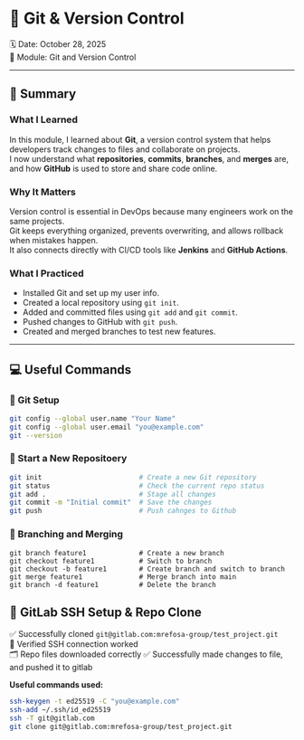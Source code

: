 # 🧩 Git & Version Control

🗓️ Date: October 28, 2025  
📘 Module: Git and Version Control  

---

## 🧠 Summary

### What I Learned
In this module, I learned about **Git**, a version control system that helps developers track changes to files and collaborate on projects.  
I now understand what **repositories**, **commits**, **branches**, and **merges** are, and how **GitHub** is used to store and share code online.  

### Why It Matters
Version control is essential in DevOps because many engineers work on the same projects.  
Git keeps everything organized, prevents overwriting, and allows rollback when mistakes happen.  
It also connects directly with CI/CD tools like **Jenkins** and **GitHub Actions**.

### What I Practiced
- Installed Git and set up my user info.  
- Created a local repository using `git init`.  
- Added and committed files using `git add` and `git commit`.  
- Pushed changes to GitHub with `git push`.  
- Created and merged branches to test new features.

---

## 💻 Useful Commands

### 🔹 Git Setup
```bash
git config --global user.name "Your Name"
git config --global user.email "you@example.com"
git --version
```
### 🔹 Start a New Repositoery
```bash
git init                        # Create a new Git repository
git status                      # Check the current repo status
git add .                       # Stage all changes
git commit -m "Initial commit"  # Save the changes
git push                        # Push cahnges to Github
```
### 🔹 Branching and Merging
```
git branch feature1             # Create a new branch
git checkout feature1           # Switch to branch
git checkout -b feature1        # Create branch and switch to branch
git merge feature1              # Merge branch into main
git branch -d feature1          # Delete the branch
```
## 🧩 GitLab SSH Setup & Repo Clone

✅ Successfully cloned `git@gitlab.com:mrefosa-group/test_project.git`  
🎯 Verified SSH connection worked  
🗂️ Repo files downloaded correctly
✅ Successfully made changes to file, and pushed it to gitlab 


**Useful commands used:**
```bash
ssh-keygen -t ed25519 -C "you@example.com"
ssh-add ~/.ssh/id_ed25519
ssh -T git@gitlab.com
git clone git@gitlab.com:mrefosa-group/test_project.git
